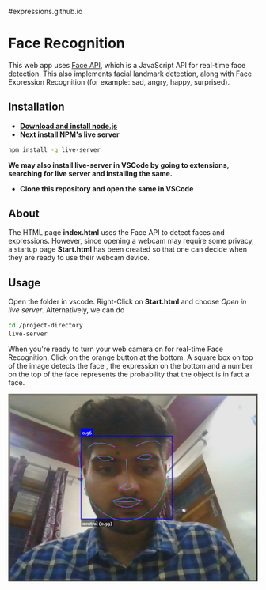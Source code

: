 #expressions.github.io
# Face Recognition
This web app uses [Face API](https://justadudewhohacks.github.io/face-api.js/docs/index.html), which is a JavaScript API for real-time face detection. This also implements facial landmark detection, along with Face Expression Recognition (for example: sad, angry, happy, surprised).
## Installation
* **[Download and install node.js](https://nodejs.org/en/)**
* **Next install NPM's live server**
```bash
npm install -g live-server
```
**We may also install live-server in VSCode by going to extensions, searching for live
server and installing the same.**
* **Clone this repository and open the same in VSCode**

## About
The HTML page **index.html** uses the Face API to detect faces and expressions. However, since opening a webcam may require some privacy, a startup page **Start.html** has been created so that one can decide when they are ready to use their webcam device.

## Usage
Open the folder in vscode. Right-Click on **Start.html** and choose *Open in live server*.
Alternatively, we can do 
```bash
cd /project-directory
live-server 
```
When you're ready to turn your web camera on for real-time Face Recognition, Click on the orange button at the bottom. 
A square box on top of the image detects the face , the expression on the bottom and a number on the top of the face represents the probability that the object is in fact a face.

![alt text](img.jpg)
